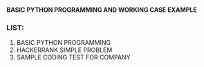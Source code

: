 #### BASIC PYTHON PROGRAMMING AND WORKING CASE EXAMPLE
### LIST:
1. BASIC PYTHON PROGRAMMING
2. HACKERRANK SIMPLE PROBLEM
3. SAMPLE CODING TEST FOR COMPANY
